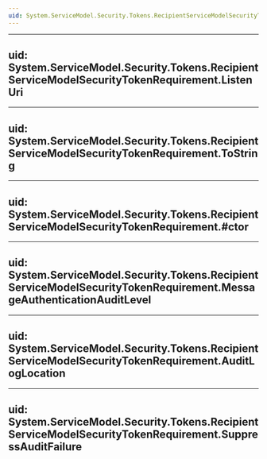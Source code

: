 ```yaml
---
uid: System.ServiceModel.Security.Tokens.RecipientServiceModelSecurityTokenRequirement
---
```


---
uid: System.ServiceModel.Security.Tokens.RecipientServiceModelSecurityTokenRequirement.ListenUri
---

---
uid: System.ServiceModel.Security.Tokens.RecipientServiceModelSecurityTokenRequirement.ToString
---

---
uid: System.ServiceModel.Security.Tokens.RecipientServiceModelSecurityTokenRequirement.#ctor
---

---
uid: System.ServiceModel.Security.Tokens.RecipientServiceModelSecurityTokenRequirement.MessageAuthenticationAuditLevel
---

---
uid: System.ServiceModel.Security.Tokens.RecipientServiceModelSecurityTokenRequirement.AuditLogLocation
---

---
uid: System.ServiceModel.Security.Tokens.RecipientServiceModelSecurityTokenRequirement.SuppressAuditFailure
---
